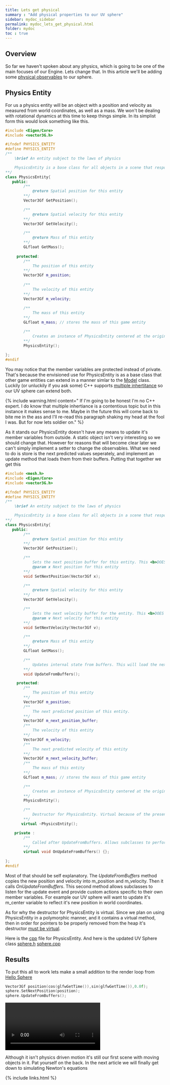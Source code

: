 ```yaml
---
title: Lets get physical
summary : "Add physical properties to our UV sphere"
sidebar: mydoc_sidebar
permalink: mydoc_lets_get_physical.html
folder: mydoc
toc : true
---
```


## Overview
So far we haven't spoken about any physics, which is going to be one of the main focuses of our Engine. Lets change that. In this article we'll be adding some [physical observables](https://en.wikipedia.org/wiki/Observable) to our sphere. 

## Physics Entity
For us a physics entity will be an object with a position and velocity as measured from world coordinates, as well as a mass. We won't be dealing with rotational dynamics at this time to keep things simple. In its simplist form this would look something like this.

```c++
#include <Eigen/Core>
#include <vector3G.h>

#ifndef PHYSICS_ENTITY
#define PHYSICS_ENTITY
/**
    \brief An entity subject to the laws of physics

    PhysicsEntity is a base class for all objects in a scene that respond to forces and other physical phenomenon  
**/
class PhysicsEntity{
   public:
        /**
            @return Spatial position for this entity
        **/
        Vector3Gf GetPosition();

        /**
            @return Spatial velocity for this entity
        **/
        Vector3Gf GetVelocity();

        /**
            @return Mass of this entity
        **/
        GLfloat GetMass();
 
     protected:     
        /**
            The position of this entity
        **/
        Vector3Gf m_position;
         
        /**
            The velocity of this entity
        **/
        Vector3Gf m_velocity;
        
        /**
            The mass of this entity
        **/
        GLfloat m_mass; // stores the mass of this game entity

        /**
            Creates an instance of PhysicsEntity centered at the origin, zero velocity, and unit mass
        **/
        PhysicsEntity();
    
};
#endif
```
You may notice that the member variables are protected instead of private. That's because the envisioned use for PhysicsEntity is as a base class that other game entities can extend in a manner simlar to the [Model](mydoc_model.html) class. 
Luckily (or unluckily if you ask some) C++ supports [multiple inhertitance](http://www.cprogramming.com/tutorial/multiple_inheritance.html) so our UV sphere can extend both. 

{% include warning.html content="
If I'm going to be honest I'm no C++ expert. I do know that multiple inhertiance is a contentious topic but in this instance it makes sense to me. Maybe in the future this will come back to bite me in the ass and I'll re-read this paragraph shaking my head at the fool I was.
But for now lets soldier on."
%}

As it stands our PhysicsEntity doesn't have any means to update it's member variables from outside. A static object isn't very interesting so we should change that. However for reasons that will become clear later we can't simply implement a setter to change the observables. What we need to do is store is the next predicted values seperately, and implement an update method that loads them from their buffers. Putting that together we get this

```c++
#include <mesh.h>
#include <Eigen/Core>
#include <vector3G.h>

#ifndef PHYSICS_ENTITY
#define PHYSICS_ENTITY
/**
    \brief An entity subject to the laws of physics

    PhysicsEntity is a base class for all objects in a scene that respond to forces and other physical phenomenon  
**/
class PhysicsEntity{
   public:
        /**
            @return Spatial position for this entity
        **/
        Vector3Gf GetPosition();

        /**
            Sets the next position buffer for this entity. This <b>DOES NOT</b> update the position until UpdateFromBuffers() is called.
            @param x Next position for this entity
        **/
        void SetNextPosition(Vector3Gf x);

        /**
            @return Spatial velocity for this entity
        **/
        Vector3Gf GetVelocity();

        /**
            Sets the next velocity buffer for the entity. This <b>DOES NOT</b> update the velocity until UpdateFromBuffers() is called.
            @param v Next velocity for this entity
        **/
        void SetNextVelocity(Vector3Gf v);

        /**
            @return Mass of this entity
        **/
        GLfloat GetMass();

        /**
            Updates internal state from buffers. This will load the next position and velocity from their corresponding buffers
        **/
        void UpdateFromBuffers();

     protected:     
        /**
            The position of this entity
        **/
        Vector3Gf m_position;
        /**
            The next predicted position of this entity. 
        **/
        Vector3Gf m_next_position_buffer;    
        /**
            The velocity of this entity
        **/
        Vector3Gf m_velocity;
        /**
            The next predicted velocity of this entity
        **/
        Vector3Gf m_next_velocity_buffer;
        /**
            The mass of this entity
        **/
        GLfloat m_mass; // stores the mass of this game entity

        /**
            Creates an instance of PhysicsEntity centered at the origin, zero velocity, and unit mass
        **/
        PhysicsEntity();

        /**
            Destructor for PhysicsEntity. Virtual because of the presense of virtual methods 
        **/
       virtual ~PhysicsEntity();

    private :
        /**
            Called after UpdateFromBuffers. Allows subclasses to perform class specific actions when physical observables update
        **/
        virtual void OnUpdateFromBuffers() {};
    
};
#endif
```
Most of that should be self explanatory. The *UpdateFromBuffers* method copies the new position and velocity into m_position and m_velocity. Then it calls *OnUpdateFromBuffers*. 
This second method allows subclasses to listen for the update event and provide custom actions specific to their own member variables. 
For example our UV sphere will want to update it's m_center variable to reflect it's new position in world coordinates. 

As for why the destructor for PhysicsEntity is virtual.
Since we plan on using PhysicsEntity in a polymorphic manner, and it contains a virtual method, then in order for pointers to be properly removed from the heap it's destructor [must be virtual](https://stackoverflow.com/questions/461203/when-to-use-virtual-destructors).

Here is the [cpp](https://github.com/AdamSturge/Engine/blob/blog_lets_get_physical/physics_entity.cpp) file for PhysicsEntity. And here is the updated UV Sphere class [sphere.h](https://github.com/AdamSturge/Engine/blob/blog_lets_get_physical/include/sphere.h) [sphere.cpp](https://github.com/AdamSturge/Engine/blob/blog_lets_get_physical/sphere.cpp)

## Results
To put this all to work lets make a small addition to the render loop from [Hello Sphere](mydoc_hello_sphere.html)

```c++
Vector3Gf position(cos(glfwGetTime()),sin(glfwGetTime()),0.0f);
sphere.SetNextPosition(position);
sphere.UpdateFromBuffers();
```

<video controls>
    <source src="./images/Physics Entity/moving_sphere.mp4" type="video/mp4">
</video>

Although it isn't physics driven motion it's still our first scene with moving objects in it. Pat yourself on the back.
In the next article we will finally get down to simulating Newton's equations  

{% include links.html %}
